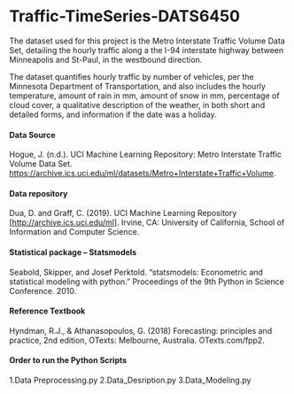 # Traffic-TimeSeries-DATS6450


The dataset used for this project is the Metro Interstate Traffic Volume Data Set, detailing the hourly traffic along a the I-94 interstate highway between Minneapolis and St-Paul, in the westbound direction.

The dataset quantifies hourly traffic by number of vehicles, per the Minnesota Department of Transportation, and also includes the hourly temperature, amount of rain in mm, amount of snow in mm, percentage of cloud cover, a qualitative description of the weather, in both short and detailed forms, and information if the date was a holiday.

#### Data Source
Hogue, J. (n.d.). UCI Machine Learning Repository: Metro Interstate Traffic Volume Data Set. https://archive.ics.uci.edu/ml/datasets/Metro+Interstate+Traffic+Volume.
#### Data repository
Dua, D. and Graff, C. (2019). UCI Machine Learning Repository [http://archive.ics.uci.edu/ml]. Irvine, CA: University of California, School of Information and Computer Science.
#### Statistical package – Statsmodels
Seabold, Skipper, and Josef Perktold. “statsmodels: Econometric and statistical modeling with python.” Proceedings of the 9th Python in Science Conference. 2010.
#### Reference Textbook
Hyndman, R.J., & Athanasopoulos, G. (2018) Forecasting: principles and practice, 2nd edition, OTexts: Melbourne, Australia. OTexts.com/fpp2.




#### Order to run the Python Scripts
1.Data Preprocessing.py
2.Data_Desription.py
3.Data_Modeling.py
